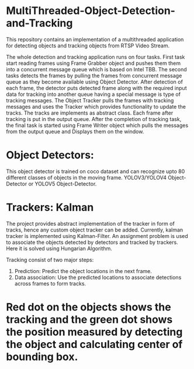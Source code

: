 # MultiThreaded-Object-Detection-and-Tracking

This repository contains an implementation of a multithreaded application for detecting objects and tracking objects from RTSP Video Stream.

The whole detection and tracking application runs on four tasks. First task start reading frames using Frame Grabber object and pushes them them into a concurrent message queue which is based on Intel TBB. The second tasks detects the frames by pulling the frames from concurrent message queue as they become available using Object Detector. After detection of each frame, the detector puts detected frame along with the required input data for tracking into another queue having a special message is type of tracking messages. The Object Tracker pulls the frames with tracking messages and uses the Tracker which provides functionality to update the tracks. The tracks are implements as abstract class. Each frame after tracking is put in the output queue. After the completion of tracking task, the final task is started using Frame Writer object which pulls the messages from the output queue and Displays them on the window.

# Object Detectors:
This object detector is trained on coco dataset and can recognize upto 80 different classes of objects in the moving frame.
YOLOV3/YOLOV4 Object-Detector or YOLOV5 Object-Detector.

# Trackers: Kalman
The project provides abstract implementation of the tracker in form of tracks, hence any custom object tracker can be added. Currently, kalman tracker is implemented using Kalman-Filter. An assignment problem is used to associate the objects detected by detectors and tracked by trackers. Here it is solved using Hungarian Algorithm.

Tracking consist of two major steps:
1. Prediction: Predict the object locations in the next frame.
2. Data association: Use the predicted locations to associate detections across frames to form tracks.

# Red dot on the objects shows the tracking and the green dot shows the position measured by detecting the object and calculating center of bounding box.
